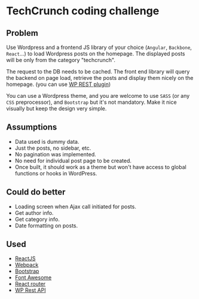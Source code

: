 # TechCrunch coding challenge #

## Problem ##
Use Wordpress and a frontend JS library of your choice (`Angular`, `Backbone`, `React`...) to load Wordpress posts on the homepage. The displayed posts will be only from the category "techcrunch".

The request to the DB needs to be cached. The front end library will query the backend on page load, retrieve the posts and display them nicely on the homepage. (you can use [WP REST plugin](http://v2.wp-api.org/))

You can use a Wordpress theme, and you are welcome to use `SASS` (or any `CSS` preprocessor), and `Bootstrap` but it's not mandatory. Make it nice visually but keep the design very simple.

## Assumptions ##
- Data used is dummy data.
- Just the posts, no sidebar, etc.
- No pagination was implemented.
- No need for individual post page to be created.
- Once built, it should work as a theme but won't have access to global functions or hooks in WordPress.

## Could do better ##
- Loading screen when Ajax call initiated for posts.
- Get author info.
- Get category info.
- Date formatting on posts.

## Used ##
- [ReactJS](https://facebook.github.io/react/)
- [Webpack](https://webpack.github.io/)
- [Bootstrap](http://getbootstrap.com/)
- [Font Awesome](http://fontawesome.io/)
- [React router](https://github.com/reactjs/react-router)
- [WP Rest API](http://v2.wp-api.org/)